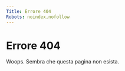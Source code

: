```yaml
---
Title: Errore 404
Robots: noindex,nofollow
---
```


Errore 404
=========

Woops. Sembra che questa pagina non esista.
